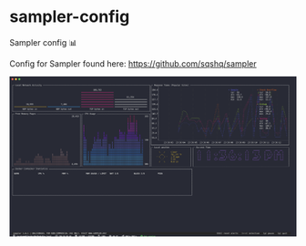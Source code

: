 # sampler-config
Sampler config :bar_chart:

Config for Sampler found here: https://github.com/sqshq/sampler

![Screenshot](layout.png)
